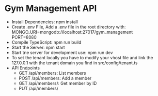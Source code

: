 # Gym Management API
- Install Dependencies:
    npm install
- Create .env File, Add a .env file in the root directory with:
    MONGO_URI=mongodb://localhost:27017/gym_management
    PORT=8080
- Compile TypeScript:
    npm run build
- Start the Server:
    npm start
- Start tne server for development use:
    npm run dev
- To set the tenant locally you have to modify your vhost file and link the 127.0.0.1 with the tenant domain you find in src/config/tenant.ts
- API Endpoints
    * GET /api/members: List members
    * POST /api/members: Add a member
    * GET /api/members/: Get member by ID
    * PUT /api/members/









